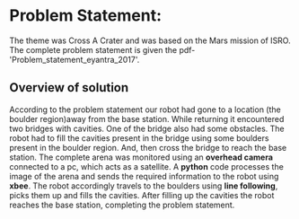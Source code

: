 # Problem Statement:
The theme was Cross A Crater and was based on the Mars mission of ISRO. The complete problem statement is given the pdf-'Problem_statement_eyantra_2017'.

## Overview of solution 

   According to the problem statement our robot had gone to a location (the boulder region)away from the base station. While returning it encountered two bridges with cavities. One of the bridge also had some obstacles. The robot had to fill the cavities present in the bridge using some boulders present in the boulder region. And, then cross the bridge to reach the base station. 
   The complete arena was monitored using an **overhead camera** connected to a pc, which acts as a satellite. 
   A **python** code processes the image of the arena and sends the required information to the robot using **xbee**.
   The robot accordingly travels to the boulders using **line following**, picks them up and fills the cavities. After filling up the cavities the robot reaches the base station, completing the problem statement.
    
